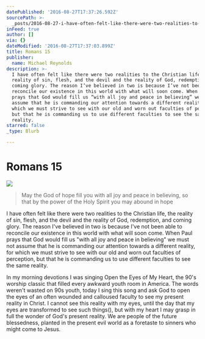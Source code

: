 ```yaml
---
datePublished: '2016-08-27T17:37:26.592Z'
sourcePath: >-
  _posts/2016-08-27-i-have-often-felt-like-there-were-two-realities-to-the-chris.md
inFeed: true
author: []
via: {}
dateModified: '2016-08-27T17:37:03.899Z'
title: Romans 15
publisher:
  name: Michael Reynolds
description: >-
  I have often felt like there were two realities to the Christian life, the
  reality of sin, flesh, and the devil and the reality of God, redemption, and
  coming glory. The reason I’ve believed in two is because I’ve not been able to
  reconcile our existence in this world with what will soon come. When Paul
  prays that God would fill us “with all joy and peace in believing” we must not
  assume that he is commanding our attention towards a different reality, for
  which we must strive to see with our old and worn out faculties of perception,
  but that he is commanding us to use different faculties to see the same
  reality.
starred: false
_type: Blurb

---
```

# Romans 15
![](https://the-grid-user-content.s3-us-west-2.amazonaws.com/51a57b50-b57b-4702-9216-10974ad53d2a.jpg)

> May the God of hope fill you with all joy and peace in believing, so that by the power of the Holy Spirit you may abound in hope

I have often felt like there were two realities to the Christian life, the reality of sin, flesh, and the devil and the reality of God, redemption, and coming glory. The reason I've believed in two is because I've not been able to reconcile our existence in this world with what will soon come. When Paul prays that God would fill us "with all joy and peace in believing" we must not assume that he is commanding our attention towards a different reality, for which we must strive to see with our old and worn out faculties of perception, but that he is commanding us to use different faculties to see the same reality.

In my morning devotions I was singing Open the Eyes of My Heart, the 90's worship classic that filled every awkward youth room in America. The words weren't wasted on 90s youth, today I sing this song and ask God to open the eyes of an often wounded and calloused faculty to see my present reality in Christ. I cannot see this reality with my eyes, until the day that my eyes are transformed to see such things(), but with my heart I may grasp in full the wonder of God's present reality. We are people of the future blessedness, planted in the present evil world as a foretaste to sinners who might come to Jesus.